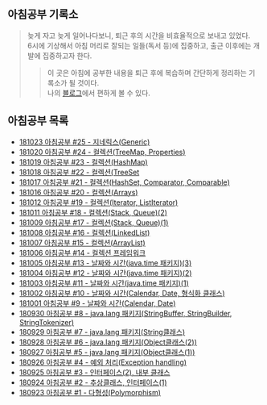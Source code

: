 ## 아침공부 기록소
>늦게 자고 늦게 일어나다보니, 퇴근 후의 시간을 비효율적으로 보내고 있었다.  
>6시에 기상해서 아침 머리로 잘되는 일들(독서 등)에 집중하고, 출근 이후에는 개발에 집중하고자 한다.  
>>이 곳은 아침에 공부한 내용을 퇴근 후에 복습하며 간단하게 정리하는 기록소가 될 것이다.  
>>나의 [블로그](https://ryan-han.com)에서 편하게 볼 수 있다.

## 아침공부 목록
- [181023 아침공부 #25 - 지네릭스(Generic)](https://github.com/Integerous/TIL/blob/master/Early-Bird/2018-10/2018-10-23.md)
- [181020 아침공부 #24 - 컬렉션(TreeMap, Properties)](https://github.com/Integerous/TIL/blob/master/Early-Bird/2018-10/2018-10-20.md)
- [181019 아침공부 #23 - 컬렉션(HashMap)](https://github.com/Integerous/TIL/blob/master/Early-Bird/2018-10/2018-10-19.md)
- [181018 아침공부 #22 - 컬렉션(TreeSet](https://github.com/Integerous/TIL/blob/master/Early-Bird/2018-10/2018-10-18.md)
- [181017 아침공부 #21 - 컬렉션(HashSet, Comparator, Comparable)](https://github.com/Integerous/TIL/blob/master/Early-Bird/2018-10/2018-10-17.md)
- [181016 아침공부 #20 - 컬렉션(Arrays)](https://github.com/Integerous/TIL/blob/master/Early-Bird/2018-10/2018-10-16.md)
- [181012 아침공부 #19 - 컬렉션(Iterator, ListIterator)](https://github.com/Integerous/TIL/blob/master/Early-Bird/2018-10/2018-10-12.md)
- [181011 아침공부 #18 - 컬렉션(Stack, Queue)(2)](https://github.com/Integerous/TIL/blob/master/Early-Bird/2018-10/2018-10-11.md)
- [181009 아침공부 #17 - 컬렉션(Stack, Queue)(1)](https://github.com/Integerous/TIL/blob/master/Early-Bird/2018-10/2018-10-09.md)
- [181008 아침공부 #16 - 컬렉션(LinkedList)](https://github.com/Integerous/TIL/blob/master/Early-Bird/2018-10/2018-10-08.md)
- [181007 아침공부 #15 - 컬렉션(ArrayList)](https://github.com/Integerous/TIL/blob/master/Early-Bird/2018-10/2018-10-07.md)
- [181006 아침공부 #14 - 컬렉션 프레임워크](https://github.com/Integerous/TIL/blob/master/Early-Bird/2018-10/2018-10-06.md)
- [181005 아침공부 #13 - 날짜와 시간(java.time 패키지)(3)](https://github.com/Integerous/TIL/blob/master/Early-Bird/2018-10/2018-10-05.md)
- [181004 아침공부 #12 - 날짜와 시간(java.time 패키지)(2)](https://github.com/Integerous/TIL/blob/master/Early-Bird/2018-10/2018-10-04.md)
- [181003 아침공부 #11 - 날짜와 시간(java.time 패키지)(1)](https://github.com/Integerous/TIL/blob/master/Early-Bird/2018-10/2018-10-03.md)
- [181002 아침공부 #10 - 날짜와 시간(Calendar, Date, 형식화 클래스)](https://github.com/Integerous/TIL/blob/master/Early-Bird/2018-10/2018-10-02.md)
- [181001 아침공부 #9 - 날짜와 시간(Calendar, Date)](https://github.com/Integerous/TIL/blob/master/Early-Bird/2018-10/2018-10-01.md)
- [180930 아침공부 #8 - java.lang 패키지(StringBuffer, StringBuilder, StringTokenizer)](https://github.com/Integerous/TIL/blob/master/Early-Bird/2018-09/2018-09-30.md)
- [180929 아침공부 #7 - java.lang 패키지(String클래스)](https://github.com/Integerous/TIL/blob/master/Early-Bird/2018-09-29.md)
- [180928 아침공부 #6 - java.lang 패키지(Object클래스(2))](https://github.com/Integerous/TIL/blob/master/Early-Bird/2018-09/2018-09-28.md)
- [180927 아침공부 #5 - java.lang 패키지(Object클래스(1))](https://github.com/Integerous/TIL/blob/master/Early-Bird/2018-09/2018-09-27.md)
- [180926 아침공부 #4 - 예외 처리(Exception handling)](https://github.com/Integerous/TIL/blob/master/Early-Bird/2018-09/2018-09-26.md)
- [180925 아침공부 #3 - 인터페이스(2), 내부 클래스](https://github.com/Integerous/TIL/blob/master/Early-Bird/2018-09/2018-09-25.md)
- [180924 아침공부 #2 - 추상클래스, 인터페이스(1)](https://github.com/Integerous/TIL/blob/master/Early-Bird/2018-09/2018-09-24.md)
- [180923 아침공부 #1 - 다형성(Polymorphism)](https://github.com/Integerous/TIL/blob/master/Early-Bird/2018-09/2018-09-23.md)

